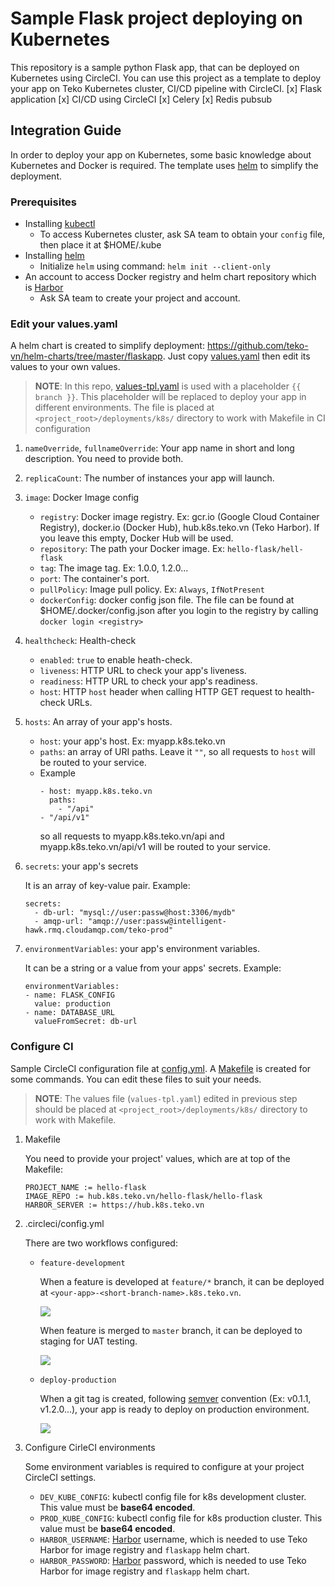 # Sample Flask project deploying on Kubernetes
This repository is a sample python Flask app, that can be deployed on Kubernetes using CircleCI.
You can use this project as a template to deploy your app on Teko Kubernetes cluster, CI/CD pipeline with CircleCI.
[x] Flask application
[x] CI/CD using CircleCI
[x] Celery
[x] Redis pubsub 

## Integration Guide
In order to deploy your app on Kubernetes, some basic knowledge about Kubernetes and Docker is required.
The template uses [helm](https://helm.sh) to simplify the deployment.

### Prerequisites
- Installing [kubectl](https://kubernetes.io/docs/tasks/tools/install-kubectl/)
	- To access Kubernetes cluster, ask SA team to obtain your `config` file, then place it at $HOME/.kube
- Installing [helm](https://helm.sh/docs/using_helm/#installing-helm)
	- Initialize `helm` using command: `helm init --client-only`
- An account to access Docker registry and helm chart repository which is [Harbor](https://hub.k8s.teko.vn)
  - Ask SA team to create your project and account.

### Edit your values.yaml

  A helm chart is created to simplify deployment: https://github.com/teko-vn/helm-charts/tree/master/flaskapp.
  Just copy [values.yaml](https://github.com/teko-vn/helm-charts/blob/master/flaskapp/values.yaml) then edit its values to your own values.
  
  > **NOTE**: In this repo, [values-tpl.yaml](https://github.com/teko-vn/helm-sample-projects/blob/master/deployments/k8s/values-tpl.yaml) is used with a placeholder `{{ branch }}`. This placeholder will be replaced to deploy your app in different environments.
  The file is placed at `<project_root>/deployments/k8s/` directory to work with Makefile in CI configuration

1. `nameOverride`, `fullnameOverride`: Your app name in short and long description. You need to provide both.

2. `replicaCount`: The number of instances your app will launch.

3. `image`: Docker Image config
	- `registry`: Docker image registry. Ex: gcr.io (Google Cloud Container Registry), docker.io (Docker Hub), hub.k8s.teko.vn (Teko Harbor). If you leave this empty, Docker Hub will be used.
	- `repository`: The path your Docker image. Ex: `hello-flask/hell-flask`
	- `tag`: The image tag. Ex: 1.0.0, 1.2.0...
	- `port`: The container's port.
	- `pullPolicy`: Image pull policy. Ex: `Always`, `IfNotPresent`
	- `dockerConfig`: docker config json file. The file can be found at $HOME/.docker/config.json after you login to the registry by calling `docker login <registry>`

4. `healthcheck`: Health-check
	- `enabled`: `true` to enable heath-check.
	- `liveness`: HTTP URL to check your app's liveness.
	- `readiness`: HTTP URL to check your app's readiness.
	- `host`: HTTP `host` header when calling HTTP GET request to health-check URLs.

5. `hosts`: An array of your app's hosts.
	- `host`: your app's host. Ex: myapp.k8s.teko.vn
	- `paths`: an array of URI paths. Leave it `""`, so all requests to `host` will be routed to your service.
	- Example
		```
		- host: myapp.k8s.teko.vn
		  paths:
		    - "/api"
        - "/api/v1"
		```
		so all requests to myapp.k8s.teko.vn/api and myapp.k8s.teko.vn/api/v1 will be routed to your service.

6. `secrets`: your app's secrets

    It is an array of key-value pair.
    Example:
    ```
    secrets:
      - db-url: "mysql://user:passw@host:3306/mydb"
      - amqp-url: "amqp://user:passw@intelligent-hawk.rmq.cloudamqp.com/teko-prod"
    ```

7. `environmentVariables`: your app's environment variables.

    It can be a string or a value from your apps' secrets. 
    Example:
    ```
    environmentVariables:
    - name: FLASK_CONFIG
      value: production
    - name: DATABASE_URL
      valueFromSecret: db-url
    ```

### Configure CI

  Sample CircleCI configuration file at [config.yml](https://github.com/teko-vn/helm-sample-projects/blob/master/.circleci/config.yml).
  A [Makefile](https://github.com/teko-vn/helm-sample-projects/blob/master/Makefile) is created for some commands.
  You can edit these files to suit your needs.
  > **NOTE**: The values file (`values-tpl.yaml`) edited in previous step should be placed at `<project_root>/deployments/k8s/` directory to work with Makefile.
  
  1. Makefile

      You need to provide your project' values, which are at top of the Makefile:
        ```
        PROJECT_NAME := hello-flask
        IMAGE_REPO := hub.k8s.teko.vn/hello-flask/hello-flask
        HARBOR_SERVER := https://hub.k8s.teko.vn
        ```
  
  2. .circleci/config.yml
  
      There are two workflows configured:
      
      - `feature-development`
        
        When a feature is developed at `feature/*` branch, it can be deployed at `<your-app>-<short-branch-name>.k8s.teko.vn`.

        ![](https://raw.githubusercontent.com/teko-vn/helm-sample-projects/master/docs/img/feature-feature-deployment.png)

        When feature is merged to `master` branch, it can be deployed to staging for UAT testing.

        ![](https://raw.githubusercontent.com/teko-vn/helm-sample-projects/master/docs/img/master-feature-development.png)
      
      - `deploy-production`
        
        When a git tag is created, following [semver](https://semver.org/) convention (Ex: v0.1.1, v1.2.0...), your app is ready to deploy on production environment.

        ![](https://raw.githubusercontent.com/teko-vn/helm-sample-projects/master/docs/img/tag-deploy-production.png)
  
  3. Configure CirleCI environments

      Some environment variables is required to configure at your project CircleCI settings.

      - `DEV_KUBE_CONFIG`: kubectl config file for k8s development cluster. This value must be **base64 encoded**.
      - `PROD_KUBE_CONFIG`: kubectl config file for k8s production cluster. This value must be **base64 encoded**.
      - `HARBOR_USERNAME`: [Harbor](https://hub.k8s.teko.vn) username, which is needed to use Teko Harbor for image registry and `flaskapp` helm chart.
      - `HARBOR_PASSWORD`: [Harbor](https://hub.k8s.teko.vn) password, which is needed to use Teko Harbor for image registry and `flaskapp` helm chart.
